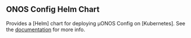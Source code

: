 <!--
SPDX-FileCopyrightText: 2022 2020-present Open Networking Foundation <info@opennetworking.org>

SPDX-License-Identifier: Apache-2.0
-->

## ONOS Config Helm Chart

Provides a [Helm] chart for deploying µONOS Config on [Kubernetes]. See the
[documentation](https://docs.onosproject.org/onos-cli/docs/deployment/) for more info.
